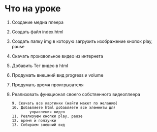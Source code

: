 # Что на уроке

1.  Создание медиа плеера
2.  Создать файл index.html
3.  Создать папку img в которую загрузить изображение
    кнопок play, pause
4.  Скачать произвольное видео из интернета
5.  Добавить Тег видео в html
6.  Продумать внешний вид progress и volume
7.  Продумать время проигрывателя
8.  Реализовать функционал своего собственного видеоплеера

        9. Скачать все картинки (найти макет по желанию)
        10. Добавляете html добавляете все элементы для
        		управления видео
        11. Реализуем кнопки play, pause
        12. время и ползунки
        13. Собираем внешний вид

